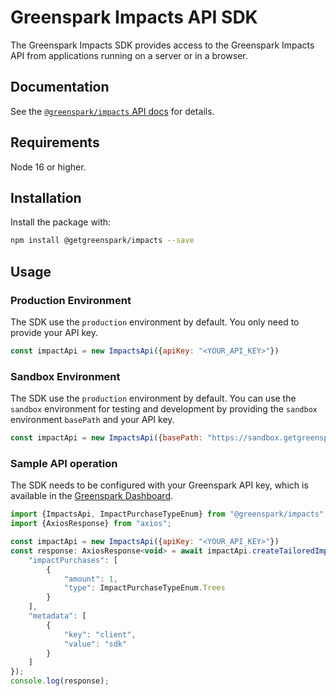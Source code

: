 # Greenspark Impacts API SDK
The Greenspark Impacts SDK provides access to the Greenspark Impacts API from
applications running on a server or in a browser.

## Documentation
See the [`@greenspark/impacts` API docs](https://greenspark.readme.io/reference/introduction) for details.

## Requirements

Node 16 or higher.

## Installation

Install the package with:

```sh
npm install @getgreenspark/impacts --save
```

## Usage

### Production Environment
The SDK use the `production` environment by default. You only need to provide your API key.
```js
const impactApi = new ImpactsApi({apiKey: "<YOUR_API_KEY>"})
```

### Sandbox Environment
The SDK use the `production` environment by default. You can use the `sandbox` environment for testing and development by providing the `sandbox` environment `basePath` and your API key.
```js
const impactApi = new ImpactsApi({basePath: "https://sandbox.getgreenspark.com", apiKey: "<YOUR_API_KEY>"})
```

### Sample API operation

The SDK needs to be configured with your Greenspark API key, which is
available in the [Greenspark Dashboard](https://app.getgreenspark.com/account).

```js
import {ImpactsApi, ImpactPurchaseTypeEnum} from "@greenspark/impacts";
import {AxiosResponse} from "axios";

const impactApi = new ImpactsApi({apiKey: "<YOUR_API_KEY>"})
const response: AxiosResponse<void> = await impactApi.createTailoredImpact({
    "impactPurchases": [
        {
            "amount": 1,
            "type": ImpactPurchaseTypeEnum.Trees
        }
    ],
    "metadata": [
        {
            "key": "client",
            "value": "sdk"
        }
    ]
});
console.log(response);
```
